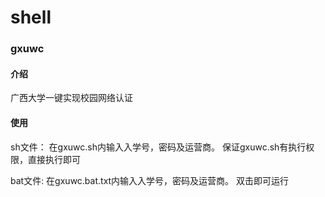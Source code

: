 # shell

### gxuwc

#### 介绍
广西大学一键实现校园网络认证

#### 使用
sh文件：
       在gxuwc.sh内输入入学号，密码及运营商。
       保证gxuwc.sh有执行权限，直接执行即可

bat文件:
        在gxuwc.bat.txt内输入入学号，密码及运营商。
        双击即可运行
